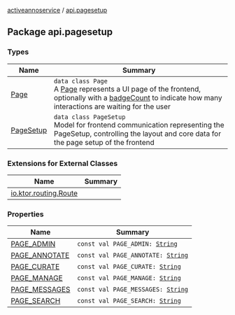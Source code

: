 [activeannoservice](../index.md) / [api.pagesetup](./index.md)

## Package api.pagesetup

### Types

| Name | Summary |
|---|---|
| [Page](-page/index.md) | `data class Page`<br>A [Page](-page/index.md) represents a UI page of the frontend, optionally with a [badgeCount](-page/badge-count.md) to indicate how many interactions are waiting for the user |
| [PageSetup](-page-setup/index.md) | `data class PageSetup`<br>Model for frontend communication representing the PageSetup, controlling the layout and core data for the page setup of the frontend |

### Extensions for External Classes

| Name | Summary |
|---|---|
| [io.ktor.routing.Route](io.ktor.routing.-route/index.md) |  |

### Properties

| Name | Summary |
|---|---|
| [PAGE_ADMIN](-p-a-g-e_-a-d-m-i-n.md) | `const val PAGE_ADMIN: `[`String`](https://kotlinlang.org/api/latest/jvm/stdlib/kotlin/-string/index.html) |
| [PAGE_ANNOTATE](-p-a-g-e_-a-n-n-o-t-a-t-e.md) | `const val PAGE_ANNOTATE: `[`String`](https://kotlinlang.org/api/latest/jvm/stdlib/kotlin/-string/index.html) |
| [PAGE_CURATE](-p-a-g-e_-c-u-r-a-t-e.md) | `const val PAGE_CURATE: `[`String`](https://kotlinlang.org/api/latest/jvm/stdlib/kotlin/-string/index.html) |
| [PAGE_MANAGE](-p-a-g-e_-m-a-n-a-g-e.md) | `const val PAGE_MANAGE: `[`String`](https://kotlinlang.org/api/latest/jvm/stdlib/kotlin/-string/index.html) |
| [PAGE_MESSAGES](-p-a-g-e_-m-e-s-s-a-g-e-s.md) | `const val PAGE_MESSAGES: `[`String`](https://kotlinlang.org/api/latest/jvm/stdlib/kotlin/-string/index.html) |
| [PAGE_SEARCH](-p-a-g-e_-s-e-a-r-c-h.md) | `const val PAGE_SEARCH: `[`String`](https://kotlinlang.org/api/latest/jvm/stdlib/kotlin/-string/index.html) |
